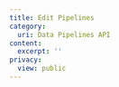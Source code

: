 ```yaml
---
title: Edit Pipelines
category:
  uri: Data Pipelines API
content:
  excerpt: ''
privacy:
  view: public
---
```


